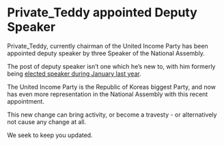 # Private_Teddy appointed Deputy Speaker

Private_Teddy, currently chairman of the United Income Party has been appointed deputy speaker by three Speaker of the National Assembly.

The post of deputy speaker isn’t one which he’s new to, with him formerly being [elected speaker during January last year](https://seoultoday.github.io/2023/01/15/New-Speaker-23.html). 

The United Income Party is the Republic of Koreas biggest Party, and now has even more representation in the National Assembly with this recent appointment.

This new change can bring activity, or become a travesty - or alternatively not cause any change at all.

We seek to keep you updated.
